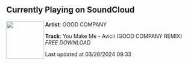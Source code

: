 ## Currently Playing on SoundCloud

[<img align="left" width="100" src="https://i1.sndcdn.com/artworks-xr08B1IxwtpeuDv4-wDMWuw-t500x500.jpg">](https://soundcloud.com/david-276313890/you-make-me-avicii-good-company-remix-2)

**Artist**: GOOD COMPANY 

**Track**: You Make Me - Avicii (GOOD COMPANY REMIX) *FREE DOWNLOAD*

Last updated at 03/26/2024 09:33

